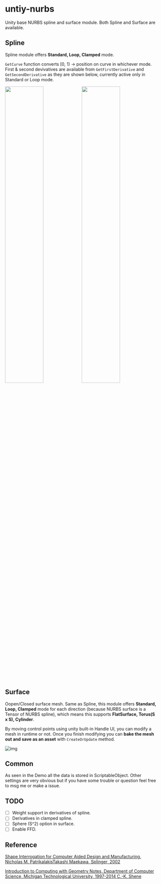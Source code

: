 # untiy-nurbs

Unity base NURBS spline and surface module. Both Spline and Surface are available.

## Spline
Spline module offers **Standard, Loop, Clamped** mode. 

`GetCurve` function converts [0, 1) -> position on curve in whichever mode. First & second devivatives are available from `GetFirstDerivative` and `GetSecondDerivative` as they are shown below, currently active only in Standard or Loop mode. 

<img src="Imgs/dv_1.png" width="50%"><img src="Imgs/dv_2.png" width="50%">

## Surface

Oopen/Closed surface mesh. Same as Spline, this module offers **Standard, Loop, Clamped** mode for each direction (because NURBS surface is a Tensor of NURBS spline), which means this supports **FlatSurface, Torus(S x S), Cylinder**.

By moving control points using unity built-in Handle UI, you can modify a mesh in runtime or not. Once you finish modifying you can **bake the mesh out and save as an asset** with `CreateOrUpdate` method.

![img](Imgs/torus.png)

## Common
As seen in the Demo all the data is stored in ScriptableObject. Other settings are very obvious but if you have some trouble or question feel free to msg me or make a issue.

## TODO
- [ ] Weight support in derivatives of spline.
- [ ] Derivatives in clamped spline.
- [ ] Sphere (S^2) option in surface.
- [ ] Enable FFD.

## Reference
[Shape Interrogation for Computer Aided Design and Manufacturing, Nicholas M. PatrikalakisTakashi Maekawa, Splinger, 2002](https://link.springer.com/book/10.1007/978-3-642-04074-0)

[Introduction to Computing with Geometry Notes, Department of Computer Science, Michigan Technological University, 1997-2014 C.-K. Shene](https://pages.mtu.edu/~shene/COURSES/cs3621/NOTES/)